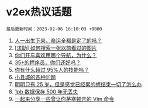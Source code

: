 # v2ex热议话题

`最后更新时间：2023-02-06 16:10:03 +0800`

1. [人一出生下来，命运全都是定了的吗？](https://www.v2ex.com/t/913472)
1. [[求助] 如何搜索一张以前看过的图片](https://www.v2ex.com/t/913386)
1. [你们开车喜欢用哪个导航，为什么？](https://www.v2ex.com/t/913486)
1. [35+的程序员，你们还好吗？](https://www.v2ex.com/t/913468)
1. [你有什么超过 95%人的技能吗？](https://www.v2ex.com/t/913577)
1. [小县城的各种问题](https://www.v2ex.com/t/913477)
1. [明明只有 25 岁，但是感觉已经累的想结束一切了怎么办](https://www.v2ex.com/t/913565)
1. [1pb 数据保存 500 年无丢失](https://www.v2ex.com/t/913523)
1. [一起来分享一些曾让你茅塞顿开的 Vim 命令](https://www.v2ex.com/t/913470)

